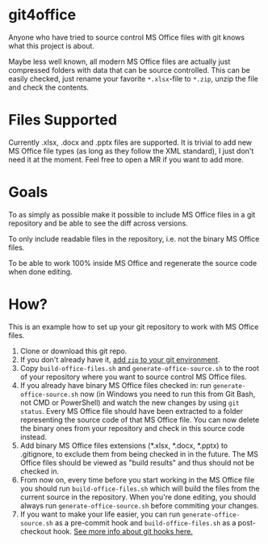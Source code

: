 git4office
==========

Anyone who have tried to source control MS Office files with git knows what this project is about.

Maybe less well known, all modern MS Office files are actually just compressed folders with data that can be source controlled. This can be easily checked, just rename your favorite `*.xlsx`-file to `*.zip`, unzip the file and check the contents.

# Files Supported

Currently .xlsx, .docx and .pptx files are supported. It is trivial to add new MS Office file types (as long as they follow the XML standard), I just don't need it at the moment. Feel free to open a MR if you want to add more.

# Goals

To as simply as possible make it possible to include MS Office files in a git repository and be able to see the diff across versions.

To only include readable files in the repository, i.e. not the binary MS Office files.

To be able to work 100% inside MS Office and regenerate the source code when done editing.

# How?

This is an example how to set up your git repository to work with MS Office files.

1. Clone or download this git repo.
2. If you don't already have it, [add `zip` to your git environment](https://ranxing.wordpress.com/2016/12/13/add-zip-into-git-bash-on-windows/).
3. Copy `build-office-files.sh` and `generate-office-source.sh` to the root of your repository where you want to source control MS Office files.
4. If you already have binary MS Office files checked in: run `generate-office-source.sh` now (in Windows you need to run this from Git Bash, not CMD or PowerShell) and watch the new changes by using `git status`. Every MS Office file should have been extracted to a folder representing the source code of that MS Office file. You can now delete the binary ones from your repository and check in this source code instead.
5. Add binary MS Office files extensions (*.xlsx, *.docx, *.pptx) to .gitignore, to exclude them from being checked in in the future. The MS Office files should be viewed as "build results" and thus should not be checked in.
6. From now on, every time before you start working in the MS Office file you should run `build-office-files.sh` which will build the files from the current source in the repository. When you're done editing, you should always run `generate-office-source.sh` before commiting your changes.
7. If you want to make your life easier, you can run `generate-office-source.sh` as a pre-commit hook and `build-office-files.sh` as a post-checkout hook. [See more info about git hooks here.](https://git-scm.com/book/gr/v2/Customizing-Git-Git-Hooks)
